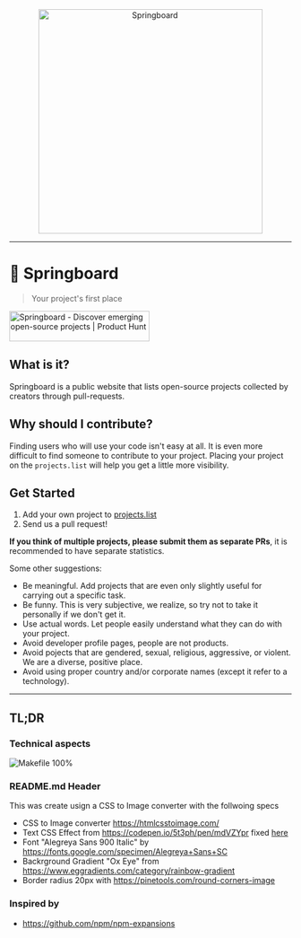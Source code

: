 <div align="center">
<img width="400" src="docs/assets/images/header.png" alt="Springboard">
</div>
<hr>

# 🌈 Springboard

> Your project's first place

<a href="https://www.producthunt.com/posts/springboard-2?utm_source=badge-featured&utm_medium=badge&utm_souce=badge-springboard-2" target="_blank"><img src="https://api.producthunt.com/widgets/embed-image/v1/featured.svg?post_id=311220&theme=light" alt="Springboard - Discover emerging open-source projects | Product Hunt" style="width: 250px; height: 54px;" width="250" height="54" /></a>

## What is it? 

Springboard is a public website that lists open-source projects collected by creators through pull-requests.

## Why should I contribute?

Finding users who will use your code isn't easy at all. It is even more difficult to find someone to contribute to your project. 
Placing your project on the `projects.list` will help you get a little more visibility.

## Get Started

1. Add your own project to [projects.list](https://github.com/javanile/springboard/edit/main/projects.list)
1. Send us a pull request!

**If you think of multiple projects, please submit them as separate PRs**, it is recommended to have separate statistics.

Some other suggestions:

* Be meaningful. Add projects that are even only slightly useful for carrying out a specific task.
* Be funny. This is very subjective, we realize, so try not to take it personally if we don't get it.
* Use actual words. Let people easily understand what they can do with your project.
* Avoid developer profile pages, people are not products.
* Avoid pojects that are gendered, sexual, religious, aggressive, or violent. We are a diverse, positive place.
* Avoid using proper country and/or corporate names (except it refer to a technology).

<hr>

## TL;DR

### Technical aspects

![Makefile 100%](https://img.shields.io/badge/Makefile-100%25-brightgreen)

### README.md Header

This was create usign a CSS to Image converter with the follwoing specs

- CSS to Image converter <https://htmlcsstoimage.com/>
- Text CSS Effect from <https://codepen.io/5t3ph/pen/mdVZYpr> fixed [here](https://github.com/javanile/springboard/blob/main/docs/_sass/custom/custom.scss)
- Font "Alegreya Sans 900 Italic" by <https://fonts.google.com/specimen/Alegreya+Sans+SC>
- Backrground Gradient "Ox Eye" from <https://www.eggradients.com/category/rainbow-gradient>
- Border radius 20px with <https://pinetools.com/round-corners-image>

### Inspired by

- <https://github.com/npm/npm-expansions>
